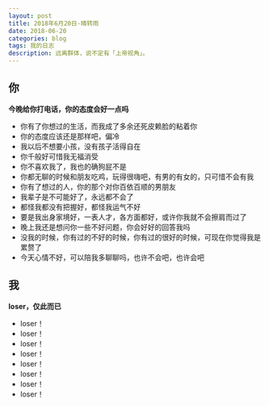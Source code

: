 ```yaml
---
layout: post
title: 2018年6月20日-晴转雨
date: 2018-06-20
categories: blog
tags: 我的日志
description: 远离群体，说不定有「上帝视角」。
---
```


## 你
**今晚给你打电话，你的态度会好一点吗**  
- 你有了你想过的生活，而我成了多余还死皮赖脸的粘着你
- 你的态度应该还是那样吧，偏冷
- 我以后不想要小孩，没有孩子活得自在
- 你千般好可惜我无福消受
- 你不喜欢我了，我也的确狗屁不是
- 你都无聊的时候和朋友吃鸡，玩得很嗨吧，有男的有女的，只可惜不会有我
- 你有了想过的人，你的那个对你百依百顺的男朋友
- 我辈子是不可能好了，永远都不会了
- 都怪我都没有把握好，都怪我运气不好
- 要是我出身家境好，一表人才，各方面都好，或许你我就不会擦肩而过了
- 晚上我还是想问你一些不好问题，你会好好的回答我吗
- 没我的时候，你有过的不好的时候，你有过的很好的时候，可现在你觉得我是累赘了
- 今天心情不好，可以陪我多聊聊吗，也许不会吧，也许会吧

## 我
**loser，仅此而已**  
- loser！
- loser！
- loser！
- loser！
- loser！
- loser！
- loser！
- loser！
